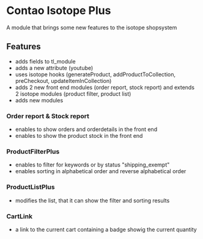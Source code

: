 # Contao Isotope Plus

A module that brings some new features to the isotope shopsystem


## Features

- adds fields to tl_module
- adds a new attribute (youtube)
- uses isotope hooks (generateProduct, addProductToCollection, preCheckout, updateItemInCollection)
- adds 2 new front end modules (order report, stock report) and extends 2 isotope modules (product filter, product list)
- adds new modules

### Order report & Stock report

- enables to show orders and orderdetails in the front end
- enables to show the product stock in the front end

### ProductFilterPlus

- enables to filter for keywords or by status "shipping_exempt"
- enables sorting in alphabetical order and reverse alphabetical order

### ProductListPlus

- modifies the list, that it can show the filter and sorting results

### CartLink

- a link to the current cart containing a badge showig the current quantity